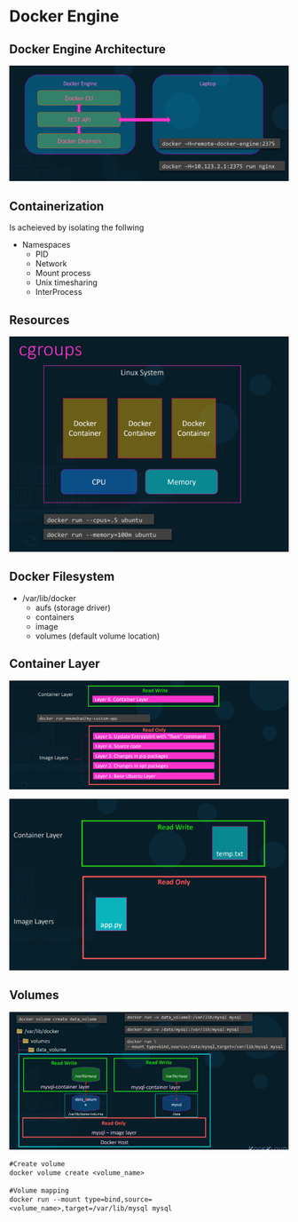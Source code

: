 # **Docker Engine**
  
## Docker Engine Architecture
![alt text](../6.Docker-engine/images/docker-engine-arch.png)

## Containerization
Is acheieved by isolating the follwing
  * Namespaces
    * PID
    * Network              
    * Mount process
    * Unix timesharing
    * InterProcess  

## Resources
![alt text](../6.Docker-engine/images/cgroups.png)

## Docker Filesystem
  * /var/lib/docker
    * aufs (storage driver)
    * containers
    * image
    * volumes (default volume location)

## Container Layer
![alt text](../6.Docker-engine/images/container-layer.png)


![alt text](../6.Docker-engine/images/copy-on-write.png)

## Volumes
![alt text](../6.Docker-engine/images/volumes.png)

```docker
#Create volume
docker volume create <volume_name>

#Volume mapping
docker run --mount type=bind,source=<volume_name>,target=/var/lib/mysql mysql
```